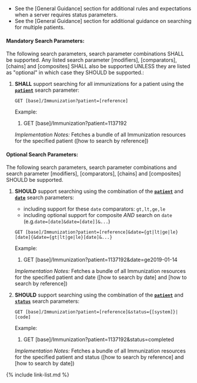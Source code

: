 
- See the [General Guidance] section for additional rules and expectations when a server requires status parameters.
- See the [General Guidance] section for additional guidance on searching for multiple patients.

#### Mandatory Search Parameters:

The following search parameters, search parameter combinations SHALL be supported.  Any listed search parameter [modifiers], [comparators], [chains] and [composites] SHALL also be supported UNLESS they are listed as "optional" in which case they SHOULD be supported.:

1. **SHALL** support searching for all immunizations for a patient using the **[`patient`](SearchParameter-us-core-immunization-patient.html)** search parameter:

    `GET [base]/Immunization?patient=[reference]`

    Example:
    
      1. GET [base]/Immunization?patient=1137192

    *Implementation Notes:* Fetches a bundle of all Immunization resources for the specified patient ([how to search by reference])


#### Optional Search Parameters:

The following search parameters, search parameter combinations and search parameter [modifiers], [comparators], [chains] and [composites] SHOULD be supported.

1. **SHOULD** support searching using the combination of the **[`patient`](SearchParameter-us-core-immunization-patient.html)** and **[`date`](SearchParameter-us-core-immunization-date.html)** search parameters:
    - including support for these `date` comparators: `gt,lt,ge,le`
    - including optional support for composite *AND* search on `date` (e.g.`date=[date]&date=[date]]&...`)

    `GET [base]/Immunization?patient=[reference]&date={gt|lt|ge|le}[date]{&date={gt|lt|ge|le}[date]&...}`

    Example:
    
      1. GET [base]/Immunization?patient=1137192&amp;date=ge2019-01-14

    *Implementation Notes:* Fetches a bundle of all Immunization resources for the specified patient and date ([how to search by date] and [how to search by reference])

1. **SHOULD** support searching using the combination of the **[`patient`](SearchParameter-us-core-immunization-patient.html)** and **[`status`](SearchParameter-us-core-immunization-status.html)** search parameters:

    `GET [base]/Immunization?patient=[reference]&status={[system]}|[code]`

    Example:
    
      1. GET [base]/Immunization?patient=1137192&amp;status=completed

    *Implementation Notes:* Fetches a bundle of all Immunization resources for the specified patient and status ([how to search by reference] and [how to search by date])

{% include link-list.md %}